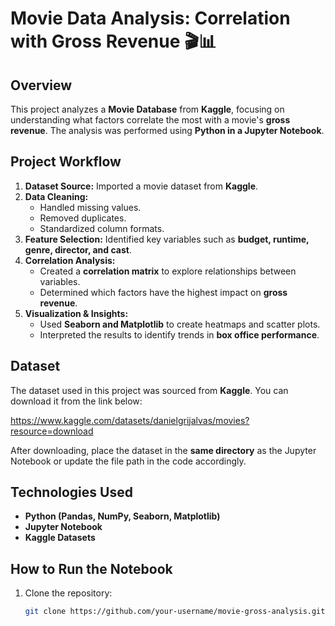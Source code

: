 # Movie Data Analysis: Correlation with Gross Revenue 🎬📊  

## Overview  
This project analyzes a **Movie Database** from **Kaggle**, focusing on understanding what factors correlate the most with a movie's **gross revenue**. The analysis was performed using **Python in a Jupyter Notebook**.  

## Project Workflow  
1. **Dataset Source:** Imported a movie dataset from **Kaggle**.  
2. **Data Cleaning:**  
   - Handled missing values.  
   - Removed duplicates.  
   - Standardized column formats.  
3. **Feature Selection:** Identified key variables such as **budget, runtime, genre, director, and cast**.  
4. **Correlation Analysis:**  
   - Created a **correlation matrix** to explore relationships between variables.  
   - Determined which factors have the highest impact on **gross revenue**.  
5. **Visualization & Insights:**  
   - Used **Seaborn and Matplotlib** to create heatmaps and scatter plots.  
   - Interpreted the results to identify trends in **box office performance**.  

## Dataset  
The dataset used in this project was sourced from **Kaggle**. You can download it from the link below:  

https://www.kaggle.com/datasets/danielgrijalvas/movies?resource=download

After downloading, place the dataset in the **same directory** as the Jupyter Notebook or update the file path in the code accordingly.

## Technologies Used  
- **Python (Pandas, NumPy, Seaborn, Matplotlib)**  
- **Jupyter Notebook**  
- **Kaggle Datasets**  

## How to Run the Notebook  
1. Clone the repository:  
   ```bash
   git clone https://github.com/your-username/movie-gross-analysis.git
